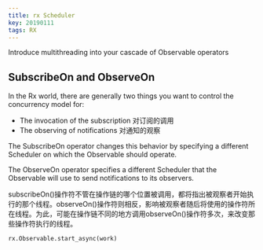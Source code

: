 ```yaml
---
title: rx Scheduler
key: 20190111
tags: RX
---
```


Introduce multithreading into your cascade of Observable operators

## SubscribeOn and ObserveOn

In the Rx world, there are generally two things you want to control the concurrency model for:

* The invocation of the subscription 对订阅的调用
* The observing of notifications 对通知的观察

The SubscribeOn operator changes this behavior by specifying a different Scheduler on which the Observable should operate. 

The ObserveOn operator specifies a different Scheduler that the Observable will use to send notifications to its observers.

subscribeOn()操作符不管在操作链的哪个位置被调用，都将指出被观察者开始执行的那个线程。observeOn()操作符则相反，影响被观察者随后将使用的操作符所在线程。为此，可能在操作链不同的地方调用observeOn()操作符多次，来改变那些操作符执行的线程。

```python
rx.Observable.start_async(work)
```